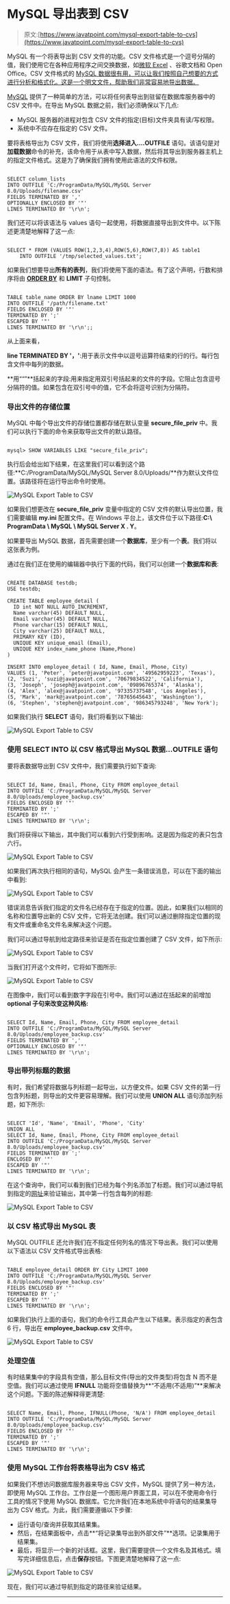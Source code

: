 # MySQL 导出表到 CSV

> 原文:[https://www.javatpoint.com/mysql-export-table-to-cvs](https://www.javatpoint.com/mysql-export-table-to-cvs)

MySQL 有一个将表导出到 CSV 文件的功能。CSV 文件格式是一个逗号分隔的值，我们使用它在各种应用程序之间交换数据，如[微软 Excel](https://www.javatpoint.com/excel-tutorial) 、谷歌文档和 Open Office。CSV 文件格式的 [MySQL 数据很有用，可以让我们按照自己想要的方式进行分析和格式化。这是一个明文文件，帮助我们非常容易地导出数据。](https://www.javatpoint.com/mysql-import-csv-file-in-database)

[MySQL](https://www.javatpoint.com/mysql-tutorial) 提供了一种简单的方法，可以将任何表导出到驻留在数据库服务器中的 CSV 文件中。在导出 MySQL 数据之前，我们必须确保以下几点:

*   MySQL 服务器的进程对包含 CSV 文件的指定(目标)文件夹具有读/写权限。
*   系统中不应存在指定的 CSV 文件。

要将表格导出为 CSV 文件，我们将使用**选择进入....OUTFILE** 语句。该语句是对**加载数据**命令的补充，该命令用于从表中写入数据，然后将其导出到服务器主机上的指定文件格式。这是为了确保我们拥有使用此语法的文件权限。

```

SELECT column_lists
INTO OUTFILE 'C:/ProgramData/MySQL/MySQL Server 8.0/Uploads/filename.csv'   
FIELDS TERMINATED BY ','  
OPTIONALLY ENCLOSED BY '"'  
LINES TERMINATED BY '\r\n';  

```

我们还可以将该语法与 values 语句一起使用，将数据直接导出到文件中。以下陈述更清楚地解释了这一点:

```

SELECT * FROM (VALUES ROW(1,2,3,4),ROW(5,6),ROW(7,8)) AS table1
    INTO OUTFILE '/tmp/selected_values.txt';

```

如果我们想要导出**所有的表列**，我们将使用下面的语法。有了这个声明，行数和排序将由 [**ORDER BY**](https://www.javatpoint.com/mysql-order-by) 和 **LIMIT** 子句控制。

```

TABLE table_name ORDER BY lname LIMIT 1000
INTO OUTFILE '/path/filename.txt'
FIELDS ENCLOSED BY '"' 
TERMINATED BY ';' 
ESCAPED BY '"' 
LINES TERMINATED BY '\r\n';;

```

从上面来看，

**line TERMINATED BY '，'**:用于表示文件中以逗号运算符结束的行的行。每行包含文件中每列的数据。

**用““”**括起来的字段:用来指定用双引号括起来的文件的字段。它阻止包含逗号分隔符的值。如果包含在双引号中的值，它不会将逗号识别为分隔符。

### 导出文件的存储位置

MySQL 中每个导出文件的存储位置都存储在默认变量 **secure_file_priv** 中。我们可以执行下面的命令来获取导出文件的默认路径。

```

mysql> SHOW VARIABLES LIKE "secure_file_priv";

```

执行后会给出如下结果，在这里我们可以看到这个路径:**C:/ProgramData/MySQL/MySQL Server 8.0/Uploads/**作为默认文件位置。该路径将在运行导出命令时使用。

![MySQL Export Table to CSV](../Images/180706a8a0be4a9f9cb343c6e9cb83a0.png)

如果我们想更改在 **secure_file_priv** 变量中指定的 CSV 文件的默认导出位置，我们需要编辑 **my.ini** 配置文件。在 Windows 平台上，该文件位于以下路径:**C:\ ProgramData \ MySQL \ MySQL Server X . Y**。

如果要导出 MySQL 数据，首先需要创建一个**数据库**，至少有一个**表**。我们将以这张表为例。

通过在我们正在使用的编辑器中执行下面的代码，我们可以创建一个**数据库和表**:

```

CREATE DATABASE testdb;
USE testdb;

CREATE TABLE employee_detail (
  ID int NOT NULL AUTO_INCREMENT,
  Name varchar(45) DEFAULT NULL,
  Email varchar(45) DEFAULT NULL,
  Phone varchar(15) DEFAULT NULL,
  City varchar(25) DEFAULT NULL,
  PRIMARY KEY (ID),
  UNIQUE KEY unique_email (Email),
  UNIQUE KEY index_name_phone (Name,Phone)
)

INSERT INTO employee_detail ( Id, Name, Email, Phone, City)   
VALUES (1, 'Peter', 'peter@javatpoint.com', '49562959223', 'Texas'),   
(2, 'Suzi', 'suzi@javatpoint.com', '70679834522', 'California'),   
(3, 'Joseph', 'joseph@javatpoint.com', '09896765374', 'Alaska'),  
(4, 'Alex', 'alex@javatpoint.com', '97335737548', 'Los Angeles'),  
(5, 'Mark', 'mark@javatpoint.com', '78765645643', 'Washington'),  
(6, 'Stephen', 'stephen@javatpoint.com', '986345793248', 'New York');  

```

如果我们执行 **SELECT** 语句，我们将看到以下输出:

![MySQL Export Table to CSV](../Images/48358f2c3db49e72c50501a67108987a.png)

### 使用 SELECT INTO 以 CSV 格式导出 MySQL 数据...OUTFILE 语句

要将表数据导出到 CSV 文件中，我们需要执行如下查询:

```

SELECT Id, Name, Email, Phone, City FROM employee_detail
INTO OUTFILE 'C:/ProgramData/MySQL/MySQL Server 8.0/Uploads/employee_backup.csv' 
FIELDS ENCLOSED BY '"' 
TERMINATED BY ';' 
ESCAPED BY '"' 
LINES TERMINATED BY '\r\n';

```

我们将获得以下输出，其中我们可以看到六行受到影响。这是因为指定的表只包含六行。

![MySQL Export Table to CSV](../Images/0eac0e6356ce8cd2905723fda38e6ccb.png)

如果我们再次执行相同的语句，MySQL 会产生一条错误消息，可以在下面的输出中看到:

![MySQL Export Table to CSV](../Images/3e24d8597182b0b27ee3d1021e3f5a61.png)

错误消息告诉我们指定的文件名已经存在于指定的位置。因此，如果我们以相同的名称和位置导出新的 CSV 文件，它将无法创建。我们可以通过删除指定位置的现有文件或重命名文件名来解决这个问题。

我们可以通过导航到给定路径来验证是否在指定位置创建了 CSV 文件，如下所示:

![MySQL Export Table to CSV](../Images/2a5c3f243ebf4c0258f05c812d3c68d6.png)

当我们打开这个文件时，它将如下图所示:

![MySQL Export Table to CSV](../Images/a7ec1cb2c6b96025d9abba487844c75b.png)

在图像中，我们可以看到数字字段在引号中。我们可以通过在括起来的前增加**optional 子句来改变这种风格:**

```

SELECT Id, Name, Email, Phone, City FROM employee_detail
INTO OUTFILE 'C:/ProgramData/MySQL/MySQL Server 8.0/Uploads/employee_backup.csv' 
FIELDS TERMINATED BY ',' 
OPTIONALLY ENCLOSED BY '"' 
LINES TERMINATED BY '\r\n';

```

### 导出带列标题的数据

有时，我们希望将数据与列标题一起导出，以方便文件。如果 CSV 文件的第一行包含列标题，则导出的文件更容易理解。我们可以使用 **UNION ALL** 语句添加列标题，如下所示:

```

SELECT 'Id', 'Name', 'Email', 'Phone', 'City'
UNION ALL
SELECT Id, Name, Email, Phone, City FROM employee_detail
INTO OUTFILE 'C:/ProgramData/MySQL/MySQL Server 8.0/Uploads/employee_backup.csv' 
FIELDS TERMINATED BY ';'
ENCLOSED BY '"' 
ESCAPED BY '"'
LINES TERMINATED BY '\r\n';

```

在这个查询中，我们可以看到我们已经为每个列名添加了标题。我们可以通过导航到指定的[网址](https://www.javatpoint.com/url-full-form)来验证输出，其中第一行包含每列的标题:

![MySQL Export Table to CSV](../Images/5b3ceebc2d057832fdc27d092c0f2b8b.png)

### 以 CSV 格式导出 MySQL 表

MySQL OUTFILE 还允许我们在不指定任何列名的情况下导出表。我们可以使用以下语法以 CSV 文件格式导出表格:

```

TABLE employee_detail ORDER BY City LIMIT 1000
INTO OUTFILE 'C:/ProgramData/MySQL/MySQL Server 8.0/Uploads/employee_backup.csv'
FIELDS ENCLOSED BY '"' 
TERMINATED BY ';' 
ESCAPED BY '"' 
LINES TERMINATED BY '\r\n';

```

如果我们执行上面的语句，我们的命令行工具会产生以下结果。表示指定的表包含 6 行，导出在 **employee_backup.csv** 文件中。

![MySQL Export Table to CSV](../Images/e6cb95c1de2e4cdd56617e0eb6c5d43a.png)

### 处理空值

有时结果集中的字段具有空值，那么目标文件(导出的文件类型)将包含 N 而不是空值。我们可以通过使用 **IFNULL** 功能将空值替换为**“不适用(不适用)”**来解决这个问题。下面的陈述解释得更清楚:

```

SELECT Name, Email, Phone, IFNULL(Phone, 'N/A') FROM employee_detail
INTO OUTFILE 'C:/ProgramData/MySQL/MySQL Server 8.0/Uploads/employee_backup.csv' 
FIELDS ENCLOSED BY '"' 
TERMINATED BY ';' 
ESCAPED BY '"' 
LINES TERMINATED BY '\r\n';

```

### 使用 MySQL 工作台将表格导出为 CSV 格式

如果我们不想访问数据库服务器来导出 CSV 文件，MySQL 提供了另一种方法，即使用 MySQL 工作台。工作台是一个图形用户界面工具，可以在不使用命令行工具的情况下使用 MySQL 数据库。它允许我们在本地系统中将语句的结果集导出为 CSV 格式。为此，我们需要遵循以下步骤:

*   运行语句/查询并获取其结果集。
*   然后，在结果面板中，点击**“将记录集导出到外部文件”**选项。记录集用于结果集。
*   最后，将显示一个新的对话框。这里，我们需要提供一个文件名及其格式。填写完详细信息后，点击**保存**按钮。下图更清楚地解释了这一点:

![MySQL Export Table to CSV](../Images/722a65b888201d0fc31bb0dfa261d44f.png)

现在，我们可以通过导航到指定的路径来验证结果。

* * *